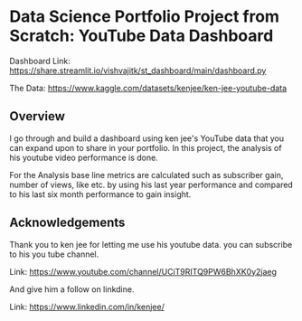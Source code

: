 # Data Science Portfolio Project from Scratch: YouTube Data Dashboard 
Dashboard Link: https://share.streamlit.io/vishvajitk/st_dashboard/main/dashboard.py

The Data: https://www.kaggle.com/datasets/kenjee/ken-jee-youtube-data

## Overview 
I go through and build a dashboard using ken jee's YouTube data that you can expand upon to share in your portfolio. In this project, the analysis of his youtube video performance is done.

For the Analysis base line metrics are calculated such as subscriber gain, number of views, like etc. by using his last year performance and compared to his last six month performance to gain insight.

## Acknowledgements

Thank you to ken jee for letting me use his youtube data.
you can subscribe to his you tube channel.

Link: https://www.youtube.com/channel/UCiT9RITQ9PW6BhXK0y2jaeg

And give him  a follow on linkdine.

Link: https://www.linkedin.com/in/kenjee/
